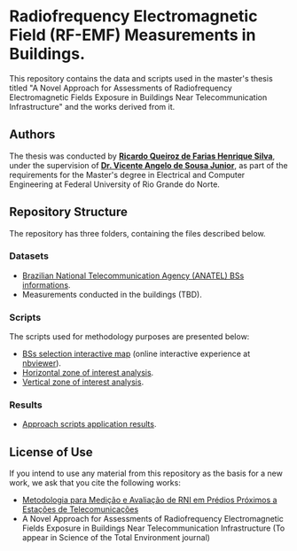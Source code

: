 # Radiofrequency Electromagnetic Field (RF-EMF) Measurements in Buildings.

This repository contains the data and scripts used in the master's thesis titled "A Novel Approach for Assessments of Radiofrequency Electromagnetic Fields Exposure in Buildings Near Telecommunication Infrastructure" and the works derived from it.

## Authors

The thesis was conducted by [**Ricardo Queiroz de Farias Henrique Silva**](https://orcid.org/0000-0003-0861-4341), under the supervision of [**Dr. Vicente Angelo de Sousa Junior**](https://orcid.org/0000-0003-2859-6136), as part of the requirements for the Master's degree in Electrical and Computer Engineering at Federal University of Rio Grande do Norte.

## Repository Structure

The repository has three folders, containing the files described below.

### Datasets
- [Brazilian National Telecommunication Agency (ANATEL) BSs informations](https://github.com/ricardoqueirozz/nir-measurement-methodology/blob/main/datasets/).
- Measurements conducted in the buildings (TBD).
 
### Scripts

The scripts used for methodology purposes are presented below:
- [BSs selection interactive map](https://github.com/ricardoqueirozz/nir-measurement-methodology/blob/main/scripts/BSs_map.ipynb) (online interactive experience at [nbviewer](https://nbviewer.org/github/ricardoqueirozz/nir-measurement-methodology/blob/main/scripts/BSs_map.ipynb)).
- [Horizontal zone of interest analysis](https://github.com/ricardoqueirozz/nir-measurement-methodology/blob/main/scripts/azimuth_analysis.ipynb).
- [Vertical zone of interest analysis](https://github.com/ricardoqueirozz/nir-measurement-methodology/blob/main/scripts/floor_analysis.ipynb).

### Results
- [Approach scripts application results](https://github.com/ricardoqueirozz/nir-measurement-methodology/tree/main/results).

## License of Use

If you intend to use any material from this repository as the basis for a new work, we ask that you cite the following works:
- [Metodologia para Medição e Avaliação de RNI em Prédios Próximos a Estações de Telecomunicações](https://doi.org/10.14209/sbrt.2024.1571025720)
- A Novel Approach for Assessments of Radiofrequency Electromagnetic Fields Exposure in Buildings Near Telecommunication Infrastructure (To appear in Science of the Total Environment journal)
